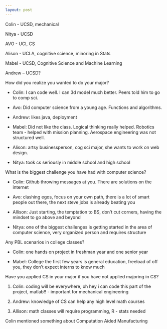 ```yaml
---
layout: post
---
```

Colin - UCSD, mechanical

Nitya - UCSD

AVO - UCI, CS

Alison - UCLA, cognitive science, minoring in Stats

Mabel - UCSD, Cognitive Science and Machine Learning

Andrew – UCSD?

How did you realize you wanted to do your major?

  - Colin: I can code well. I can 3d model much better. Peers told him to go to comp sci.

  - Avo: Did computer science from a young age. Functions and algorithms.

  - Andrew: likes java, deployment

  - Mabel: Did not like the class. Logical thinking really helped. Robotics team - helped with mission planning. Aerospace engineering was not structured well.

  - Alison: artsy businessperson, cog sci major, she wants to work on web design.

  - Nitya: took cs seriously in middle school and high school

What is the biggest challenge you have had with computer science?

  - Colin: Github throwing messages at you. There are solutions on the internet

  - Avo: clashing egos, focus on your own path, there is a lot of smart people out there, the next steve jobs is already beating you

  - Allison: Just starting, the temptation to BS, don’t cut corners, having the mindset to go above and beyond

  - Nitya: one of the biggest challenges is getting started in the area of computer science, very organized person and requires structure

Any PBL scenarios in college classes?

  - Colin: one hands on project in freshman year and one senior year

  - Mabel: College the first few years is general education, freeload of off you, they don’t expect interns to know much

Have you applied CS in your major if you have not applied majoring in CS?

1.  Colin: coding will be everywhere, oh hey i can code this part of the project, matlab\!\! - important for mechanical engineering

2.  Andrew: knowledge of CS can help any high level math courses

3.  Allison: math classes will require programming, R - stats needed

Colin mentioned something about Computation Aided Manufacturing
